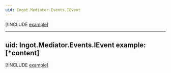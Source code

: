 ```yaml
---
uid: Ingot.Mediator.Events.IEvent
---
```


[!INCLUDE [example](../Fragments/marker-devx-tip.md)]

---
uid: Ingot.Mediator.Events.IEvent
example: [*content]
---

[!INCLUDE [example](../Fragments/event-example.md)]